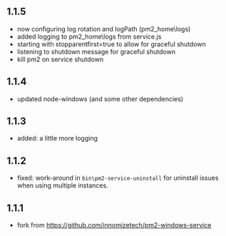 ## 1.1.5
- now configuring log rotation and logPath (pm2_home\logs)
- added logging to pm2_home\logs from service.js
- starting with stopparentfirst=true to allow for graceful shutdown
- listening to shutdown message for graceful shutdown
- kill pm2 on service shutdown

## 1.1.4
- updated node-windows (and some other dependencies)

## 1.1.3
- added: a little more logging

## 1.1.2
- fixed: work-around in `bin\pm2-service-uninstall` for uninstall issues when using multiple instances.

## 1.1.1
 - fork from https://github.com/innomizetech/pm2-windows-service